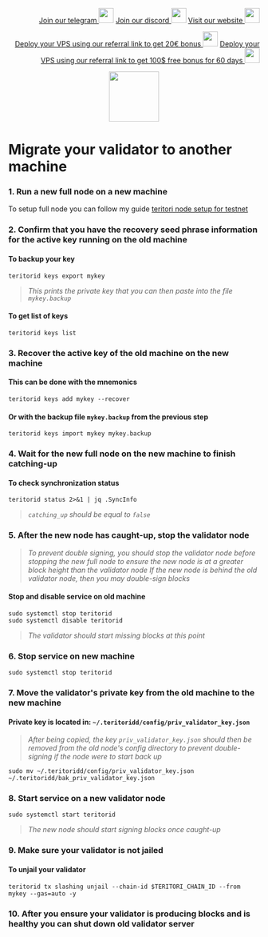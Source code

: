 <p style="font-size:14px" align="right">
<a href="https://t.me/kjnotes" target="_blank">Join our telegram <img src="https://user-images.githubusercontent.com/50621007/183283867-56b4d69f-bc6e-4939-b00a-72aa019d1aea.png" width="30"/></a>
<a href="https://discord.gg/fRVzvPBh" target="_blank">Join our discord <img src="https://user-images.githubusercontent.com/50621007/176236430-53b0f4de-41ff-41f7-92a1-4233890a90c8.png" width="30"/></a>
<a href="https://kjnodes.com/" target="_blank">Visit our website <img src="https://user-images.githubusercontent.com/50621007/168689709-7e537ca6-b6b8-4adc-9bd0-186ea4ea4aed.png" width="30"/></a>
</p>

<p style="font-size:14px" align="right">
<a href="https://hetzner.cloud/?ref=y8pQKS2nNy7i" target="_blank">Deploy your VPS using our referral link to get 20€ bonus <img src="https://user-images.githubusercontent.com/50621007/174612278-11716b2a-d662-487e-8085-3686278dd869.png" width="30"/></a>
<a href="https://m.do.co/c/17b61545ca3a" target="_blank">Deploy your VPS using our referral link to get 100$ free bonus for 60 days <img src="https://user-images.githubusercontent.com/50621007/183284313-adf81164-6db4-4284-9ea0-bcb841936350.png" width="30"/></a>
</p>

<p align="center">
  <img height="100" height="auto" src="https://user-images.githubusercontent.com/50621007/179568169-a81fb8a8-12d2-4865-aa91-3dba7649d54e.png">
</p>

# Migrate your validator to another machine

### 1. Run a new full node on a new machine
To setup full node you can follow my guide [teritori node setup for testnet](https://github.com/kj89/testnet_manuals/blob/main/teritori/README.md)

### 2. Confirm that you have the recovery seed phrase information for the active key running on the old machine

#### To backup your key
```
teritorid keys export mykey
```
> _This prints the private key that you can then paste into the file `mykey.backup`_

#### To get list of keys
```
teritorid keys list
```

### 3. Recover the active key of the old machine on the new machine

#### This can be done with the mnemonics
```
teritorid keys add mykey --recover
```

#### Or with the backup file `mykey.backup` from the previous step
```
teritorid keys import mykey mykey.backup
```

### 4. Wait for the new full node on the new machine to finish catching-up

#### To check synchronization status
```
teritorid status 2>&1 | jq .SyncInfo
```
> _`catching_up` should be equal to `false`_

### 5. After the new node has caught-up, stop the validator node

> _To prevent double signing, you should stop the validator node before stopping the new full node to ensure the new node is at a greater block height than the validator node_
> _If the new node is behind the old validator node, then you may double-sign blocks_

#### Stop and disable service on old machine
```
sudo systemctl stop teritorid
sudo systemctl disable teritorid
```
> _The validator should start missing blocks at this point_

### 6. Stop service on new machine
```
sudo systemctl stop teritorid
```

### 7. Move the validator's private key from the old machine to the new machine
#### Private key is located in: `~/.teritoridd/config/priv_validator_key.json`

> _After being copied, the key `priv_validator_key.json` should then be removed from the old node's config directory to prevent double-signing if the node were to start back up_
```
sudo mv ~/.teritoridd/config/priv_validator_key.json ~/.teritoridd/bak_priv_validator_key.json
```

### 8. Start service on a new validator node
```
sudo systemctl start teritorid
```
> _The new node should start signing blocks once caught-up_

### 9. Make sure your validator is not jailed
#### To unjail your validator
```
teritorid tx slashing unjail --chain-id $TERITORI_CHAIN_ID --from mykey --gas=auto -y
```

### 10. After you ensure your validator is producing blocks and is healthy you can shut down old validator server
